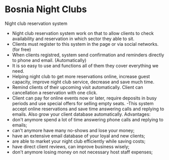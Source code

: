 # Bosnia Night Clubs

Night club reservation system
- Night club reservation system work on that to allow clients to check availability and reservation in which sector they able to sit.
- Clients must register to this system in the page or via social networks.(for free)
- When clients registred, system send confirmation and reminders directly to phone and email. (Automatically)
- It is so easy to use and functions all of them they cover everything we need.
- Helping night club to get more reservations online, increase guest capacity, improve night club service, decrease and save much time.
- Remind clients of their upcoming visit automatically. Client can cancellation a reservation with one click.
- Client can pay for online events now or later, require deposits in busy periods and use special offers for selling empty seats.
-This system accept online reservations and save time answering calls and replying to emails. Also grow your client database automatically.
Advantages:
- don't anymore spend a lot of time answering phone calls and replying to emails;
- can't anymore have many no-shows and lose your money;
- have an extensive email database of your loyal and new clients;
- are able to market your night club efficiently while saving costs;
- have direct client reviews, can improve business wisely;
- don't anymore losing money on not necessary host staff expenses;
